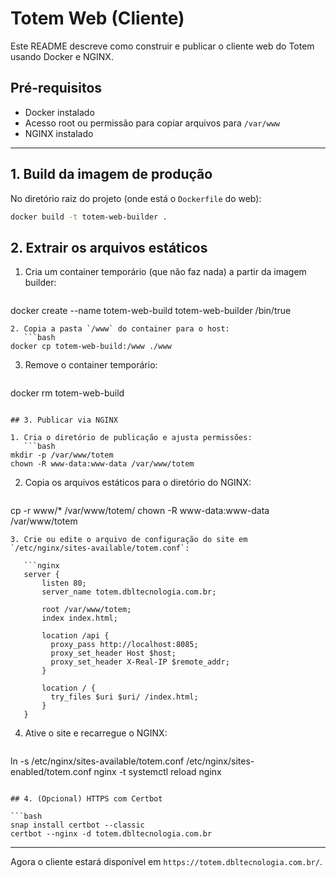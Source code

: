 # Totem Web (Cliente)

Este README descreve como construir e publicar o cliente web do Totem usando Docker e NGINX.

## Pré-requisitos

* Docker instalado
* Acesso root ou permissão para copiar arquivos para `/var/www`
* NGINX instalado

---

## 1. Build da imagem de produção

No diretório raiz do projeto (onde está o `Dockerfile` do web):

```bash
docker build -t totem-web-builder .
```

## 2. Extrair os arquivos estáticos

1. Cria um container temporário (que não faz nada) a partir da imagem builder:

   ```bash
   ```

docker create --name totem-web-build totem-web-builder /bin/true

````
2. Copia a pasta `/www` do container para o host:
   ```bash
docker cp totem-web-build:/www ./www
````

3. Remove o container temporário:

   ```bash
   ```

docker rm totem-web-build

````

## 3. Publicar via NGINX

1. Cria o diretório de publicação e ajusta permissões:
   ```bash
mkdir -p /var/www/totem
chown -R www-data:www-data /var/www/totem
````

2. Copia os arquivos estáticos para o diretório do NGINX:

   ```bash
   ```

cp -r www/\* /var/www/totem/
chown -R www-data\:www-data /var/www/totem

````
3. Crie ou edite o arquivo de configuração do site em `/etc/nginx/sites-available/totem.conf`:

   ```nginx
   server {
       listen 80;
       server_name totem.dbltecnologia.com.br;

       root /var/www/totem;
       index index.html;

       location /api {
         proxy_pass http://localhost:8085;
         proxy_set_header Host $host;
         proxy_set_header X-Real-IP $remote_addr;
       }

       location / {
         try_files $uri $uri/ /index.html;
       }
   }
````

4. Ative o site e recarregue o NGINX:

   ```bash
   ```

ln -s /etc/nginx/sites-available/totem.conf /etc/nginx/sites-enabled/totem.conf
nginx -t
systemctl reload nginx

````

## 4. (Opcional) HTTPS com Certbot

```bash
snap install certbot --classic
certbot --nginx -d totem.dbltecnologia.com.br
````

---

Agora o cliente estará disponível em `https://totem.dbltecnologia.com.br/`.
